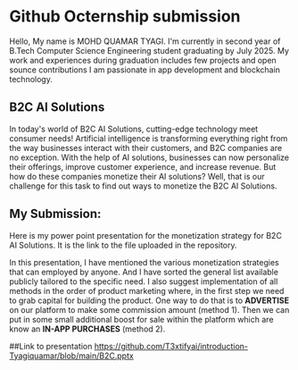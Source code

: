 # Github Octernship submission
Hello, My name is MOHD QUAMAR TYAGI. I'm currently in second year of B.Tech Computer Science Engineering student graduating by July 2025. 
My work and experiences during graduation includes few projects and open sounce contributions
I am passionate in app development and blockchain technology.

## B2C AI Solutions

In today's world of B2C AI Solutions, cutting-edge technology meet consumer needs! Artificial intelligence is transforming everything right from the way businesses 
interact with their customers, and B2C companies are no exception. With the help of AI solutions, businesses can now personalize their offerings, 
improve customer experience, and increase revenue. But how do these companies monetize their AI solutions? 
Well, that is our challenge for this task to find out ways to monetize the B2C AI Solutions.

## My Submission:

Here is my power point presentation for the monetization strategy for B2C AI Solutions. It is the link to the file uploaded in the repository. 

In this presentation, I have mentioned the various monetization strategies that can employed by anyone. And I have sorted the general list available publicly 
tailored to the specific need. I also suggest implementation of all methods in the order of product marketing where, in the first step we need to grab capital 
for building the product. One way to do that is to **ADVERTISE** on our platform to make some commission amount (method 1). Then we can 
put in some small additional boost for sale within the platform which are know an **IN-APP PURCHASES** (method 2).

##Link to presentation
https://github.com/T3xtifyai/introduction-Tyagiquamar/blob/main/B2C.pptx
